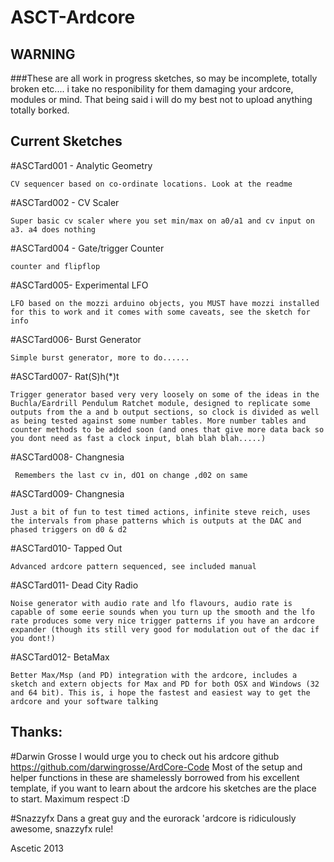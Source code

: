 ASCT-Ardcore
============

## WARNING

###These are all work in progress sketches, so may be incomplete, totally broken etc.... i take no responibility for them damaging your ardcore, modules or mind. That being said i will do my best not to upload anything totally borked.


## Current Sketches

#ASCTard001 - Analytic Geometry

	CV sequencer based on co-ordinate locations. Look at the readme

#ASCTard002 - CV Scaler

	Super basic cv scaler where you set min/max on a0/a1 and cv input on a3. a4 does nothing

#ASCTard004 - Gate/trigger Counter

	counter and flipflop 

#ASCTard005- Experimental LFO

	LFO based on the mozzi arduino objects, you MUST have mozzi installed for this to work and it comes with some caveats, see the sketch for info

#ASCTard006- Burst Generator

	Simple burst generator, more to do......

#ASCTard007- Rat(S)h(*)t

	Trigger generator based very very loosely on some of the ideas in the Buchla/Eardrill Pendulum Ratchet module, designed to replicate some outputs from the a and b output sections, so clock is divided as well as being tested against some number tables. More number tables and counter methods to be added soon (and ones that give more data back so you dont need as fast a clock input, blah blah blah.....)

#ASCTard008- Changnesia

     Remembers the last cv in, dO1 on change ,d02 on same

#ASCTard009- Changnesia

    Just a bit of fun to test timed actions, infinite steve reich, uses the intervals from phase patterns which is outputs at the DAC and phased triggers on d0 & d2

#ASCTard010- Tapped Out

    Advanced ardcore pattern sequenced, see included manual

#ASCTard011- Dead City Radio

    Noise generator with audio rate and lfo flavours, audio rate is capable of some eerie sounds when you turn up the smooth and the lfo rate produces some very nice trigger patterns if you have an ardcore expander (though its still very good for modulation out of the dac if you dont!)

#ASCTard012- BetaMax

    Better Max/Msp (and PD) integration with the ardcore, includes a sketch and extern objects for Max and PD for both OSX and Windows (32 and 64 bit). This is, i hope the fastest and easiest way to get the ardcore and your software talking

## Thanks:

#Darwin Grosse
	I would urge you to check out his ardcore github https://github.com/darwingrosse/ArdCore-Code
	Most of the setup and helper functions in these are shamelessly borrowed from his excellent template, if you want to learn about the ardcore his sketches are the place to start. Maximum respect :D

#Snazzyfx
	Dans a great guy and the eurorack 'ardcore is ridiculously awesome, snazzyfx rule! 

Ascetic 2013